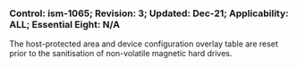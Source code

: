 ### Control: ism-1065; Revision: 3; Updated: Dec-21; Applicability: ALL; Essential Eight: N/A
<p>The host-protected area and device configuration overlay table are reset prior to the sanitisation of non-volatile magnetic hard drives.</p>